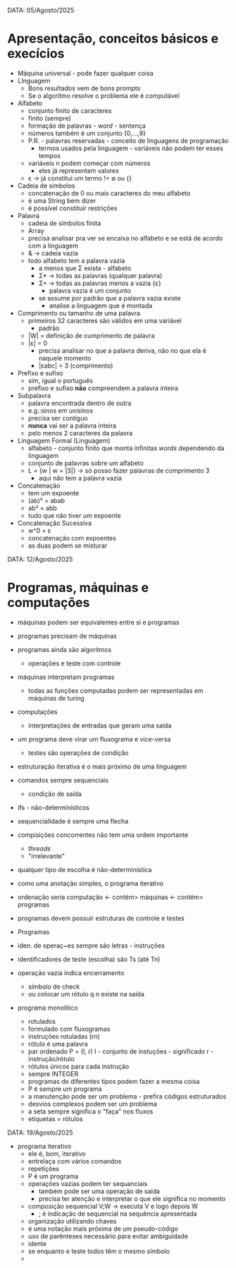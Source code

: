 DATA: 05/Agosto/2025
# Apresentação, conceitos básicos e execícios
- Máquina universal - pode fazer qualquer coisa
- LInguagem
    - Bons resultados vem de bons prompts
    - Se o algoritmo resolve o problema ele é computável
- Alfabeto
    - conjunto finito de caracteres
    - finito (sempre)
    - formação de palavras - *word* - sentença
    - números também é um conjunto {0,...,9}
    - P.R. - palavras reservadas - conceito de linguagens de programação
        - termos usados pela linguagem - variáveis não podem ter esses tempos
    - variáveis n podem começar com números
        - eles já representam valores
    - ε -> já constitui um termo != ∅ ou {}
- Cadeia de símbolos
    - concatenação de 0 ou mais caracteres do meu alfabeto
    - é uma String bem dizer
    - é possível constituir restrições
- Palavra
    - cadeia de símbolos finita
    - Array
    - precisa analisar pra ver se encaixa no alfabeto e se está de acordo com a linguagem
    - & -> cadeia vazia
    - todo alfabeto tem a palavra vazia
        - a menos que Σ exista - alfabeto
        - Σ* -> todas as palavras (qualquer palavra)
        - Σ+ -> todas as palavras menos a vazia {ε}
            - palavra vazia é um conjunto
        - se assume por padrão que a palavra vazia existe
            - analise a linguagem que é montada
- Comprimento ou tamanho de uma palavra
    - primeiros 32 caracteres são válidos em uma variável
        - padrão
    - |W| = definição de cumprimento de palavra
    - |ε| = 0
        - precisa analisar no que a palavra deriva, não no que ela é naquele momento
        - |εabc| = 3 (comprimento)
- Prefixo e sufixo
    - sim, igual o português
    - prefixo e sufixo **não** compreendem a palavra inteira
- Subpalavra
    - palavra encontrada dentro de outra
    - e.g.:sinos em unisinos
    - precisa ser contíguo
    - **nunca** vai ser a palavra inteira
    - pelo menos 2 caracteres da palavra
- Linguagem Formal (Linguagem)
    - alfabeto - conjunto finito que monta infinitas *words* dependendo da linguagem
    - conjunto de palavras sobre um alfabeto
    - L = {w | w = |3|} -> só posso fazer palavras de comprimento 3
        - aqui não tem a palavra vazia
- Concatenação
    - tem um expoente
    - (ab)² = abab
    - ab² = abb
    - tudo que não tiver um expoente
- Concatenação Sucessiva
    - w^0 = ε
    - concatenação com expoentes
    - as duas podem se misturar

DATA: 12/Agosto/2025
# Programas, máquinas e computações
- máquinas podem ser equivalentes entre si e programas
- programas precisam de máquinas
- programas ainda são algoritmos
    - operações e teste com controle
- máquinas interpretam programas
    - todas as funções computadas podem ser representadas em máquinas de turing
- computações
    - interpretações de entradas que geram uma saída
- um programa deve virar um fluxograma e vice-versa
    - testes são operações de condição
- estruturação iterativa é o mais próximo de uma linguagem
- comandos sempre sequenciais
    - condição de saída
- ifs - não-determinísticos
- sequencialidade é sempre uma flecha
- compisições concorrentes não tem uma ordem importante 
    - *threads*
    - "irrelevante"
- qualquer tipo de escolha é não-determinística
- como uma anotação simples, o programa iterativo 

- ordenação seria computação <- contém> máquinas <- contém> programas
- programas devem possuir estruturas de controle e testes

-  Programas
- iden. de operaç~es sempre são letras - instruções
- identificadores de teste (escolha) são Ts (até Tn)
- operação vazia indica encerramento
    - símbolo de check
    - ou colocar um rótulo q n existe na saída

- programa monolítico
    - rotulados
    - formulado com fluxogramas
    - instruções rotuladas (rn)
    - rótulo é uma palavra
    - par ordenado P = (I, r)
        I - conjunto de instuções - significado
        r - instrução/rótulo
    - rótulos únicos para cada instrução
    - sempre INTEGER
    - programas de diferentes tipos podem fazer a mesma coisa
    - P é sempre um programa
    - a manutenção pode ser um problema - prefira códigos estruturados
    - desvios complexos podem ser um problema
    - a seta sempre significa o "faça" nos fluxos
    - etiquetas = rótulos

DATA: 19/Agosto/2025
- programa iterativo
    - ele é, bom, iterativo
    - entrelaça com vários comandos
    - repetições
    - P é um programa
    - operações vazias podem ter sequanciais
        - também pode ser uma operação de saída
        - precisa ter atenção e interpretar o que ele significa no momento
    - composição sequencial V;W -> executa V e logo depois W
        - ; é indicação de sequencial na sequência apresentada
    - organização utilizando chaves
    - é uma notação mais próxima de um pseudo-código
    - uso de parênteses necessário para evitar ambiguidade
    - idente
    - se enquanto e teste todos têm o mesmo símbolo
    - 